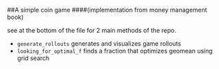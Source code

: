 ##A simple coin game 
####(implementation from money management book)


see at the bottom of the file for 2 main methods of the repo.
- `generate_rollouts` generates and visualizes game rollouts
- `looking_for_optimal_f` finds a fraction that optimizes geomean using grid search
